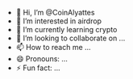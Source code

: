 - 👋 Hi, I’m @CoinAlyattes
- 👀 I’m interested in airdrop
- 🌱 I’m currently learning crypto
- 💞️ I’m looking to collaborate on ...
- 📫 How to reach me ...
- 😄 Pronouns: ...
- ⚡ Fun fact: ...

<!---
CoinAlyattes/CoinAlyattes is a ✨ special ✨ repository because its `README.md` (this file) appears on your GitHub profile.
You can click the Preview link to take a look at your changes.
--->
